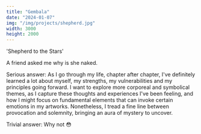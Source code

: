 ```yaml
---
title: "Gembala"
date: "2024-01-07"
img: "/img/projects/shepherd.jpg"
width: 3000
height: 2000
---
```


'Shepherd to the Stars'

A friend asked me why is she naked.

Serious answer: As I go through my life, chapter after chapter, I've definitely learned a lot about myself, my strengths, my vulnerabilities and my principles going forward. I want to explore more corporeal and symbolical themes, as I capture these thoughts and experiences I've been feeling, and how I might focus on fundamental elements that can invoke certain emotions in my artworks. Nonetheless, I tread a fine line between provocation and solemnity, bringing an aura of mystery to uncover.

Trivial answer: Why not 😳
